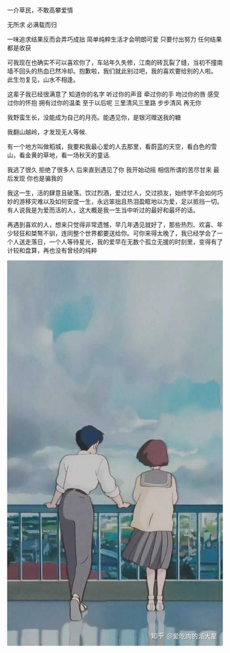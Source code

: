 一介草民，不敢高攀爱情

无所求 必满载而归

一味追求结果反而会弄巧成拙 简单纯粹生活才会明朗可爱 只要付出努力 任何结果都是收获

可我现在也确实不可以喜欢你了，车站年久失修，江南的砖瓦裂了缝，当初不撞南墙不回头的热血已然冷却。抱歉啦，我们就此别过吧，我的喜欢要给别的人啦。 此生勿复见，山水不相逢。

这辈子我已经很满意了 知道你的名字 听过你的声音 牵过你的手 吻过你的唇 感受过你的怀抱 拥有过你的温柔 至于以后呢 三里清风三里路 步步清风 再无你

我野蛮生长，没能成为自己的月亮。能遇见你，是银河赠送我的糖

我翻山越岭，才发现无人等候.

有一个地方叫做稻城，我要和我最心爱的人去那里，看蔚蓝的天空，看白色的雪山，看金黄的草地，看一场秋天的童话.

我逃了很久 拒绝了很多人 后来直到遇见了你 我开始动摇 相信所谓的苦尽甘来 最后发现 你也是骗我的

我这一生，活的肆意且破落。饮过烈酒，爱过烂人，交过损友，始终学不会如何巧妙的游移灾难以及如何安度一生，永远笨拙且热泪盈眶地以为爱，足以抵挡一切。有人说我是为爱而活的人，这大概是我一生当中听过的最好和最坏的话。

再遇到喜欢的人，想来只觉得非常遗憾，早几年遇见就好了，那些热烈、欢喜、年少轻狂和桀骜不驯，连同整个世界都要送给你。可你来得太晚了，我已经学会了一个人送走落日，一个人等待星光，我的爱早在无数个孤立无援的时刻里，变得有了计较和盘算，再也没有曾经的纯粹

![img](关于爱情.assets/v2-086ca04efbebd94a42ea73130ae983b4_hd-1586841454144.jpg)